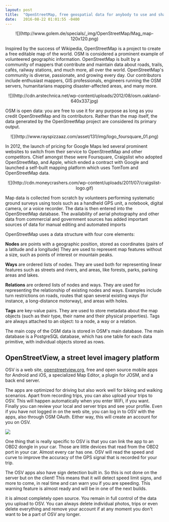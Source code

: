 ```yaml
---
layout: post
title:  "OpenStreetMap, free geospatial data for anybody to use and share"
date:   2016-08-22 01:01:55 -0400
---
```


<center>  ![](http://www.golem.de/specials/_img/OpenStreetMap/Mag_map-120x120.png)
 </center>
 
Inspired by the success of Wikipedia, OpenStreetMap is a project to create a free editable map of the world. OSM is considered a prominent example of volunteered geographic information. OpenStreetMap is built by a community of mappers that contribute and maintain data about roads, trails, cafés, railway stations, and much more, all over the world. OpenStreetMap's community is diverse, passionate, and growing every day. Our contributors include enthusiast mappers, GIS professionals, engineers running the OSM servers, humanitarians mapping disaster-affected areas, and many more.

 <center> ![](http://cdn.arstechnica.net/wp-content/uploads/2012/08/osm.oakland-640x337.jpg) </center>

OSM is open data: you are free to use it for any purpose as long as you credit OpenStreetMap and its contributors. Rather than the map itself, the data generated by the OpenStreetMap project are considered its primary output.

  <center>      ![](http://www.rayspizzaaz.com/asset/131/img/logo_foursquare_01.png)   </center>

In 2012, the launch of pricing for Google Maps led several prominent websites to switch from their service to OpenStreetMap and other competitors. Chief amongst these were Foursquare, Craigslist who adopted OpenStreetMap, and Apple, which ended a contract with Google and launched a self-built mapping platform which uses TomTom and OpenStreetMap data.


 <center>   ![](http://cdn.moneycrashers.com/wp-content/uploads/2011/07/craigslist-logo.gif) </center>
 
 Map data is collected from scratch by volunteers performing systematic ground surveys using tools such as a handheld GPS unit, a notebook, digital camera, or a voice recorder. The data is then entered into the OpenStreetMap database. The availability of aerial photography and other data from commercial and government sources has added important sources of data for manual editing and automated imports
 
 
OpenStreetMap uses a data structure with four core elements:

<strong>Nodes</strong> are points with a geographic position, stored as coordinates (pairs of a latitude and a longitude)   They are used to represent map features without a size, such as points of interest or mountain peaks.

<strong>Ways</strong> are ordered lists of nodes. They are used both for representing linear features such as streets and rivers, and areas, like forests, parks, parking areas and lakes.

<strong>Relations</strong> are ordered lists of nodes and ways. They are used for representing the relationship of existing nodes and ways. Examples include turn restrictions on roads, routes that span several existing ways (for instance, a long-distance motorway), and areas with holes.

<strong>Tags</strong> are key-value pairs. They are used to store metadata about the map objects (such as their type, their name and their physical properties). Tags are always attached to an object: to a node, a way or a relation.

The main copy of the OSM data is stored in OSM's main database. The main database is a PostgreSQL database, which has one table for each data primitive, with individual objects stored as rows. 
  
	
	          
 ## OpenStreetView, a street level imagery platform
 OSV is a web site, [openstreetview.org](http://openstreetview.org), free and open source mobile apps for Android and iOS, a specialized Map Editor, a plugin for JOSM, and a back end server.
 
The apps are optimized for driving but also work well for biking and walking scenarios. Apart from recording trips, you can also upload your trips to OSV. This will happen automatically when you enter WiFi, if you want. Finally you can review your local and server trips and see your profile. Even if you have not logged in on the web site, you can log in to OSV with the apps, also through OSM OAuth. Either way, this will create an account for you on OSV.

![](http://thumbs.ebaystatic.com/d/l225/m/mONUnGGEcZQfIECCzwRxM7Q.jpg)

One thing that is really specific to OSV is that you can link the app to an OBD2 dongle in your car. Those are little devices that read from the OBD2 port in your car. Almost every car has one. OSV will read the speed and curve to improve the accuracy of the GPS signal that is recorded for your trip.

The OSV apps also have sign detection built in. So this is not done on the server but on the client! This means that it will detect speed limit signs, and more to come, in real time and can warn you if you are speeding. This warning feature is almost ready and will be in one of the next builds.

it is almost completely open source. You remain in full control of the data you upload to OSV. You can always delete individual photos, trips or even delete everything and remove your account if at any moment you don't want to be a part of OSV any longer.
